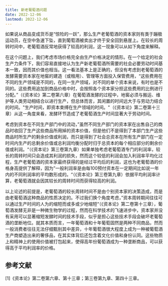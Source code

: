 ```yaml
---
title: 新老葡萄酒问题
date: 2022-12-06
lastmod: 2022-12-06
---
```




如果说从商品变成货币是“惊险的一跃”，那么生产老葡萄酒的资本家则有类于蹦极运动员，在空中急速下坠，直到葡萄酒被卖出才终于安全回到悬崖上。在较长的周转时间中，老葡萄酒反常地获得了较高的利润，这一现象可以从如下角度来解释。



在这个问题上，我们考虑市场价格完全由生产价格决定的情形。在一个给定的社会生产力条件下，我们容易直接地认为生产新老葡萄酒所需要的社会必要劳动时间基本一致，因而其价值也相当。这一看法基本上是正确的，但没有考虑到老葡萄酒的发酵需要资本家在地窖的建造（或租用）、管理等方面投入保管费用，“这些费用在不同的生产领域是不同的，在同一生产领域，对不同的单个资本来说，有时也是不同的。这些费用追加到商品价格中时，会按照各个资本家分担这些费用的比例进行分配。”（《资本论》第二卷第六章）在葡萄酒发酵的过程中，地窖必须与搬运、维护等人类劳动相结合以进行生产，但总体而言，其闲置的时间远大于与劳动力结合的时间。"生产时间，即资本束缚在生产领域的时间。"（《资本论》第二卷第十三章）从这一角度来看，发酵环节造成了老葡萄酒生产时间显著大于劳动时间。



考虑到资本在不同生产部门中的流动，”虽然不同生产部门的资本家在出售自己的商品时收回了生产这些商品所用掉的资本价值，但是他们不是得到了本部门生产这些商品时所生产的剩余价值或利润，而只是得到了社会总资本在所有生产部门在一定时间内生产的总剩余价值或总利润均衡分配时归于总资本的每个相应部分的剩余价值或利润。“（《资本论》第三卷第九章）如果单独考虑老葡萄酒专门的利润率，较长的周转时间只会造成其利润的损失，然而这个较低的利润会加入利润率平均化过程，生产老葡萄酒的资本家最终获得的是经过平均后的利润，这也为老葡萄酒的价格身高提供了解释，因为”一般利润率是由每100预付资本在一定期间比如说一年内的不同利润率的平均数形成的。“（《资本论》第三卷第九章）依据平均利润率计算，老葡萄酒就会因其较长的周转时间而获得较高的利润。



以上论述的前提是，老葡萄酒的较长周转时间不是由个别资本家的决策造成，而是由老葡萄酒这种商品的性质决定的。不过我们换个角度考虑，”资本周转期间往往可以通过生产时间的人为的缩短而或多或少地缩短“（《资本论》第二卷第十三章），葡萄酒发酵无非是一种微生物学的过程，然而在科学技术的飞速进步中，资本家并没有采用可以显著缩短发酵时间的技术手段，似乎是担心这些技术手段会破坏老葡萄酒的垄断地位。就其本质而言，一年葡萄酒和十年葡萄固然是两种不同商品，然而一般消费者往往无法仔细甄别其中差异，十年葡萄酒很大程度上成为一种被葡萄酒生产商塑造出来的奢侈品，在其实体背后还包含着文化价值和身份认同。这些物质上和精神上的使用价值被打包起来，使得高年份葡萄酒成为一种垄断商品，可以获得高于平均利润率的价格。



## 参考文献

[1]《资本论》第二卷第六章、第十三章；第三卷第九章、第四十三章。
